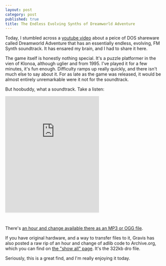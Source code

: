 ```yaml
---
layout: post
category: post
published: true
title: The Endless Evolving Synths of Dreamworld Adventure
---
```

Today, I stumbled across a [youtube video](https://www.youtube.com/watch?v=oWRNyJlpnOs&feature=youtu.be) about a peice of DOS shareware called Dreamworld Adventure that has an essentially endless, evolving, FM Synth soundtrack. It has ensared my brain, and I had to share it here. 

The game itself is honestly nothing special. It's a puzzle platformer in the vien of Klonoa, although uglier and from 1995. I've played it for a few minutes, it's fun enough. Difficulty ramps up really quickly, and there isn't much else to say about it. For as late as the game was released, it would be almost entirely unremarkable were it not for the soundtrack. 

But hoobuddy, what a soundtrack. Take a listen: 

<div style="display: block; overflow: hidden; width: 300px; height: 400px;"><iframe width="350px" height="500px" style="margin-top: -130px; margin-left:-20px;" scrolling="no" src="https://archive.org/details/dwa_002?webamp=default"></iframe></div>

There's [an hour and change available there as an MP3 or OGG file](https://archive.org/details/dwa_002?webamp=default). 

If you have original hardware, and a way to transfer files to it, Gravis has also posted a raw rip of an hour and change of adlib code to Archive.org, which you can find on [the "show all" page](https://archive.org/download/dwa_002). It's the 322kb dro file. 

Seriously, this is a great find, and I'm really enjoying it today.
